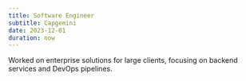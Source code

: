 ```yaml
---
title: Software Engineer
subtitle: Capgemini
date: 2023-12-01
duration: now
---
```


Worked on enterprise solutions for large clients, focusing on backend services and DevOps pipelines.